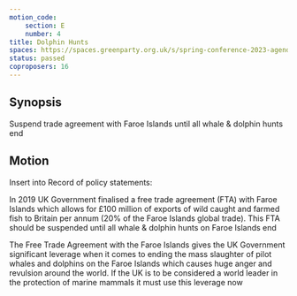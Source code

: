 ```yaml
---
motion_code:
	section: E
	number: 4
title: Dolphin Hunts
spaces: https://spaces.greenparty.org.uk/s/spring-conference-2023-agenda-forum/?contentId=119217
status: passed
coproposers: 16
---
```

## Synopsis
Suspend trade agreement with Faroe Islands until all whale & dolphin hunts end

## Motion
Insert into Record of policy statements:

In 2019 UK Government finalised a free trade agreement (FTA) with Faroe Islands which allows for £100 million of exports of wild caught and farmed fish to Britain per annum (20% of the Faroe Islands global trade). This FTA should be suspended until all whale & dolphin hunts on Faroe Islands end

The Free Trade Agreement with the Faroe Islands gives the UK Government significant leverage when it comes to ending the mass slaughter of pilot whales and dolphins on the Faroe Islands which causes huge anger and revulsion around the world. If the UK is to be considered a world leader in the protection of marine mammals it must use this leverage now
